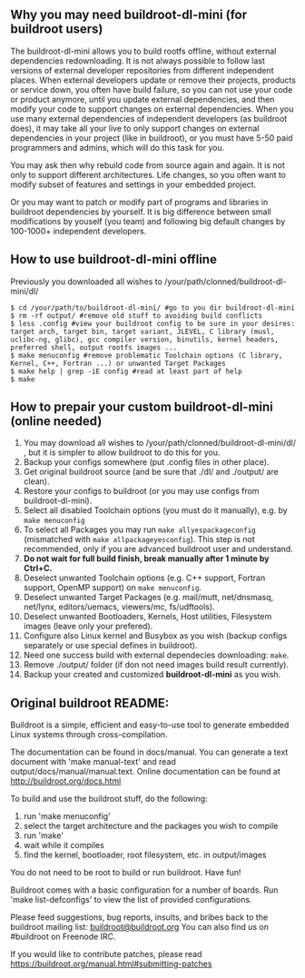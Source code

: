 Why you may need buildroot-dl-mini (for buildroot users)
--------------------------

The buildroot-dl-mini allows you to build rootfs offline, without external dependencies redownloading.
It is not always possible to follow last versions of external developer
repositories from different independent places.
When external developers update or remove their projects, products or service down, 
you often have build failure,
so you can not use your code or product anymore, until you update external dependencies,
and then modify your code to support changes on external dependencies.
When you use many external dependencies of independent developers (as buildroot does),
it may take all your live to only support changes on external dependencies
in your project (like in buildroot), or you must have 5-50 paid programmers and admins,
which will do this task for you.

You may ask then why rebuild code from source again and again.
It is not only to support different architectures.
Life changes, so you often want to modify
subset of features and settings in your embedded project.

Or you may want to patch or modify part of programs and libraries
in buildroot dependencies by yourself. It is big difference between
small modifications by youself (you team)
and following big default changes by 100-1000+ independent developers.

How to use buildroot-dl-mini offline
--------------------------

Previously you downloaded all wishes to /your/path/clonned/buildroot-dl-mini/dl/

```
$ cd /your/path/to/buildroot-dl-mini/ #go to you dir buildroot-dl-mini
$ rm -rf output/ #remove old stuff to avoiding build conflicts
$ less .config #view your buildroot config to be sure in your desires: target arch, target bin, target variant, JLEVEL, C library (musl, uclibc-ng, glibc), gcc compiler version, binutils, kernel headers, preferred shell, output rootfs images ...
$ make menuconfig #remove problematic Toolchain options (C library, Kernel, C++, Fortran ...) or unwanted Target Packages
$ make help | grep -iE config #read at least part of help
$ make
```

How to prepair your custom buildroot-dl-mini (online needed)
--------------------------

1. You may download all wishes to /your/path/clonned/buildroot-dl-mini/dl/
, but it is simpler to allow buildroot to do this for you.
2. Backup your configs somewhere (put .config files in other place).
3. Get original buildroot source (and be sure that ./dl/ and ./output/ are clean).
4. Restore your configs to buildroot (or you may use configs from buildroot-dl-mini).
5. Select all disabled Toolchain options (you must do it manually), e.g. by `make menuconfig`
6. To select all Packages you may run `make allyespackageconfig` (mismatched with `make allpackageyesconfig`). This step is not recommended, only if you are advanced buildroot user and understand.
7. **Do not wait for full build finish, break manually after 1 minute by Ctrl+C.**
8. Deselect unwanted Toolchain options (e.g. C++ support, Fortran support, OpenMP support) on `make menuconfig`.
9. Deselect unwanted Target Packages (e.g. mail/mutt, net/dnsmasq, net/lynx, editors/uemacs, viewers/mc, fs/udftools).
10. Deselect unwanted Bootloaders, Kernels, Host utilities, Filesystem images (leave only your prefered).
11. Configure also Linux kernel and Busybox as you wish (backup configs separately or use special defines in buildroot).
12. Need one success build with external dependecies downloading: `make`.
13. Remove ./output/ folder (if don not need images build result currently).
14. Backup your created and customized **buildroot-dl-mini** as you wish.

Original buildroot README:
--------------------------

Buildroot is a simple, efficient and easy-to-use tool to generate embedded
Linux systems through cross-compilation.

The documentation can be found in docs/manual. You can generate a text
document with 'make manual-text' and read output/docs/manual/manual.text.
Online documentation can be found at http://buildroot.org/docs.html

To build and use the buildroot stuff, do the following:

1) run 'make menuconfig'
2) select the target architecture and the packages you wish to compile
3) run 'make'
4) wait while it compiles
5) find the kernel, bootloader, root filesystem, etc. in output/images

You do not need to be root to build or run buildroot.  Have fun!

Buildroot comes with a basic configuration for a number of boards. Run
'make list-defconfigs' to view the list of provided configurations.

Please feed suggestions, bug reports, insults, and bribes back to the
buildroot mailing list: buildroot@buildroot.org
You can also find us on #buildroot on Freenode IRC.

If you would like to contribute patches, please read
https://buildroot.org/manual.html#submitting-patches
